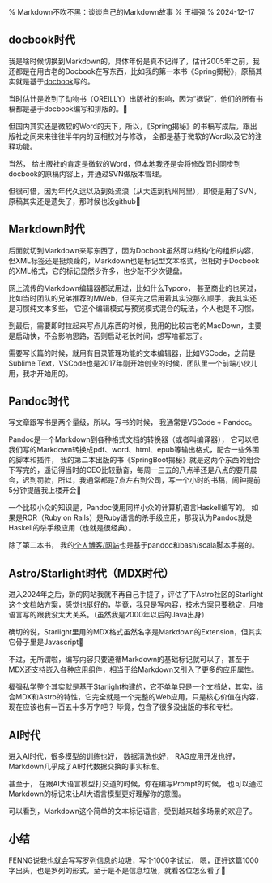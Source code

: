 % Markdown不吹不黑：谈谈自己的Markdown故事
% 王福强
% 2024-12-17

## docbook时代

我是啥时候切换到Markdown的，具体年份是真不记得了，估计2005年之前，我还都是在用古老的Docbook在写东西，比如我的第一本书《Spring揭秘》，原稿其实就是基于[docbook](https://docbook.org/)写的。

当时估计是收到了动物书（OREILLY）出版社的影响，因为“据说”，他们的所有书稿都是基于docbook编写和排版的。🤣

但国内其实还是微软的Word的天下，所以，《Spring揭秘》的书稿写成后，跟出版社之间来来往往半年内的互相校对与修改， 全都是基于微软的Word以及它的注释功能。 

当然， 给出版社的肯定是微软的Word，但本地我还是会将修改同时同步到docbook的原稿内容上，并通过SVN做版本管理。 

但很可惜，因为年代久远以及到处流浪（从大连到杭州阿里），即使是用了SVN，原稿其实还是遗失了，那时候也没github🤣

## Markdown时代

后面就切到Markdown来写东西了，因为Docbook虽然可以结构化的组织内容，但XML标签还是挺烦躁的，Markdown也是标记型文本格式，但相对于Docbook的XML格式，它的标记显然少许多，也少敲不少次键盘。

网上流传的Markdown编辑器都试用过，比如什么Typoro， 甚至商业的也买过，比如当时团队的兄弟推荐的MWeb，但买完之后用着其实没那么顺手，我其实还是习惯纯文本多些， 它这个编辑模式与预览模式混合的玩法，个人也是不习惯。

到最后，需要即时拉起来写点儿东西的时候，我用的比较古老的MacDown，主要是启动快，不会影响思路，否则启动老长时间，想写啥都忘了。

需要写长篇的时候，就用有目录管理功能的文本编辑器，比如VSCode，之前是Sublime Text，VSCode也是2017年刚开始创业的时候，团队里一个前端小伙儿用，我才开始用的。

## Pandoc时代

写文章跟写书是两个量级，所以，写书的时候， 我通常是VSCode + Pandoc。

Pandoc是一个Markdown到各种格式文档的转换器（或者叫编译器）， 它可以把我们写的Markdown转换成pdf、word、html、epub等输出格式，配合一些外围的脚本和插件， 我的第二本出版的书《SpringBoot揭秘》就是这两个东西的组合下写完的，遥记得当时的CEO比较勤奋，每周一三五的八点半还是八点的要开晨会，迟到罚款，所以，我通常都是7点左右到公司，写一个小时的书稿，闹钟提前5分钟提醒我上楼开会🤣

一个比较小众的知识是，Pandoc使用同样小众的计算机语言Haskell编写的。 如果是ROR（Ruby on Rails）是Ruby语言的杀手级应用，那我认为Pandoc就是Haskell的杀手级应用（也就是很经典）。

除了第二本书， 我的[个人博客/网站](https://afoo.me/)也是基于pandoc和bash/scala脚本手搓的。

## Astro/Starlight时代（MDX时代）

进入2024年之后，新的网站我就不再自己手搓了，评估了下Astro社区的Starlight这个文档站方案，感觉也挺好的，毕竟，我只是写内容，技术方案只要稳定，用啥语言写的跟我没太大关系。（虽然我是2000年以后的Java出身）

确切的说，Starlight里用的MDX格式虽然名字是Markdown的Extension，但其实它骨子里是Javascript🤣

不过，无所谓啦，编写内容只要遵循Markdown的基础标记就可以了，甚至于MDX还支持嵌入各种应用组件，相当于给Markdown又引入了更多的应用属性。

[福强私学](https://kb.afoo.me/)整个其实就是基于Starlight构建的，它不单单只是一个文档站，其实，结合MDX和Astro的特性，它完全就是一个完整的Web应用，只是核心价值在内容，现在应该也有一百五十多万字吧？ 毕竟，包含了很多没出版的书和专栏。

## AI时代

进入AI时代，很多模型的训练也好， 数据清洗也好， RAG应用开发也好，Markdown几乎成了AI时代数据交换的事实标准。

甚至于， 在跟AI大语言模型打交道的时候，你在编写Prompt的时候， 也可以通过Markdown的标记来让AI大语言模型更好理解你的意图。

可以看到，Markdown这个简单的文本标记语言，受到越来越多场景的欢迎了。


## 小结

FENNG说我也就会写写罗列信息的垃圾，写个1000字试试， 嗯，正好这篇1000字出头，也是罗列的形式，至于是不是信息垃圾，就看各位怎么看了🤣





